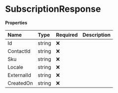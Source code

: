 # SubscriptionResponse

**Properties**

| Name       | Type   | Required | Description |
| :--------- | :----- | :------- | :---------- |
| Id         | string | ❌       |             |
| ContactId  | string | ❌       |             |
| Sku        | string | ❌       |             |
| Locale     | string | ❌       |             |
| ExternalId | string | ❌       |             |
| CreatedOn  | string | ❌       |             |

<!-- This file was generated by liblab | https://liblab.com/ -->
